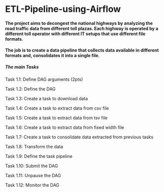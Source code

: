 # ETL-Pipeline-using-Airflow

#### The project aims to decongest the national highways by analyzing the road traffic data from different toll plazas. Each highway is operated by a different toll operator with different IT setups that use different file formats. 

#### The job is to create a data pipeline that collects data available in different formats and, consolidates it into a single file.

##### The main Tasks

Task 1.1: Define DAG arguments (2pts)

Task 1.2: Define the DAG 

Task 1.3: Create a task to download data 

Task 1.4: Create a task to extract data from csv file 

Task 1.5: Create a task to extract data from tsv file 

Task 1.6: Create a task to extract data from fixed width file 

Task 1.7: Create a task to consolidate data extracted from previous tasks 

Task 1.8: Transform the data 

Task 1.9: Define the task pipeline 

Task 1.10: Submit the DAG 

Task 1.11: Unpause the DAG 

Task 1.12: Monitor the DAG 
